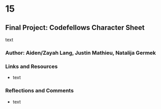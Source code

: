 # 15

## Final Project: Codefellows Character Sheet

text

### Author: Aiden/Zayah Lang, Justin Mathieu,  Natalija Germek

### Links and Resources

- text

### Reflections and Comments

- text
